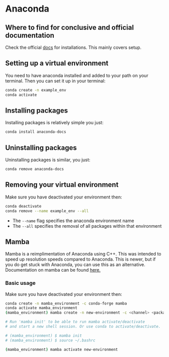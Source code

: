 # Anaconda

## Where to find for conclusive and official documentation

Check the official [docs](https://docs.anaconda.com/index.html) for installations.
This mainly covers setup.

## Setting up a virtual environment

You need to have anaconda installed and added to your path on your terminal.
Then you can set it up in your terminal:

```bash
conda create -n example_env
conda activate
```

## Installing packages

Installing packages is relatively simple you just:

```bash
conda install anaconda-docs
```

## Uninstalling packages

Uninstalling packages is similar, you just:

```bash
conda remove anaconda-docs
```

## Removing your virtual environment

Make sure you have deactivated your environment then:

```bash
conda deactivate
conda remove --name example_env --all
```

- The `--name` flag specifies the anaconda environment name
- The `--all` specifies the removal of all packages within that environment

## Mamba

Mamba is a reimplimentation of Anaconda using C++. This was intended to
speed up resolution speeds compared to Anaconda. This is newer, but if
you do get stuck with Anaconda, you can use this as an alternative.
Documentation on mamba can be found [here.](https://mamba.readthedocs.io/en/latest/)

### Basic usage

Make sure you have deactivated your environment then:

```bash
conda create -n mamba_environment -c conda-forge mamba
conda activate mamba_environment
(mamba_environment) mamba create -n new-environment -c <channel> <packages-to-install>

# Run 'mamba init' to be able to run mamba activate/deactivate
# and start a new shell session. Or use conda to activate/deactivate.

# (mamba_environment) $ mamba init
# (mamba_environment) $ source ~/.bashrc

(mamba_environment) mamba activate new-environment
```
